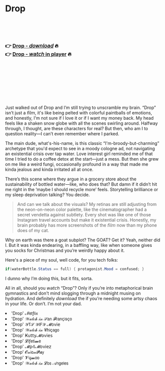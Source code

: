 <h1>Drop</h1>

<br><br><br>

<h3>👉 <a href="https://Davids-tioxematu1985.github.io/ahskhnchmj/">Drop - 𝘥𝘰𝘸𝘯𝘭𝘰𝘢𝘥</a> 🔥<br>
👉 <a href="https://Davids-tioxematu1985.github.io/ahskhnchmj/">Drop - 𝘸𝘢𝘵𝘤𝘩 in player</a> 🔥
</h3>



<br><br><br><br><br><br><br>


Just walked out of Drop and I’m still trying to unscramble my brain. “Drop” isn’t just a 𝘧𝘪𝘭𝘮, it's like being pelted with colorful paintballs of emotions, and honestly, I'm not sure if I love it or if I want my money back. My head feels like a shaken snow globe with all the scenes swirling around. Halfway through, I thought, are these characters for real? But then, who am I to question reality—I can’t even remember where I parked.

The main dude, what's-his-name, is this classic “I'm-broody-but-charming” archetype that you'd expect to see in a moody cologne ad, not navigating an existential crisis over tap water. Love interest girl reminded me of that time I tried to do a coffee detox at the start—just a mess. But then she grew on me like a weird fungi, occasionally profound in a way that made me kinda jealous and kinda irritated all at once.

There’s this scene where they argue in a grocery store about the sustainability of bottled water—like, who does that? But damn if it didn’t hit me right in the ‘maybe I should recycle more’ feels. Storytelling brilliance or my sleep deprivation talking? You decide.

> And can we talk about the visuals? My retinas are still adjusting from the neon-on-neon color palette, like the cinematographer had a secret vendetta against subtlety. Every shot was like one of those Instagram travel accounts but make it existential crisis. Honestly, my brain probably has more screenshots of the 𝘧𝘪𝘭𝘮 now than my phone does of my cat. 

Why on earth was there a goat subplot? The GOAT? Get it? Yeah, neither did I. But it was kinda endearing, in a baffling way, like when someone gives you socks for Christmas and you’re weirdly happy about it.

Here's a piece of my soul, well code, for you tech folks: 
```csharp
if(waterBottle.Status == full) { protagonist.Mood = confused; } 
```
I dunno why I’m doing this, but it fits, sorta.

All in all, should you 𝘸𝘢𝘵𝘤𝘩 “Drop”? Only if you’re into metaphorical brain gymnastics and don't mind slogging through a midnight musing on hydration. And definitely 𝘥𝘰𝘸𝘯𝘭𝘰𝘢𝘥 the   if you’re needing some artsy chaos in your life. Or don’t. I’m not your dad.

<li>'Drop' 𝓝𝖾𝗍ƒ𝗅𝗂𝗑</li>
<li>'Drop' 𝒲𝒶𝓉𝒸𝒽 𝒾𝓃 𝒮𝖺𝗇 𝓕𝗋𝖺𝗇ç𝗂𝗌ç𝗈</li>
<li>'Drop' 𝒴𝖳𝒮 𝒴𝖨𝖥𝒴 𝓜𝗈ν𝗂𝖾</li>
<li>'Drop' 𝒲𝒶𝓉𝒸𝒽 𝒾𝓃 𝓒𝗁𝗂ç𝖺𝗀𝗈</li>
<li>'Drop' Ҝ𝗎𝗍𝗍𝗒𝓜𝗈ν𝗂𝖾𝗌</li>
<li>'Drop' 𝓛𝗂ƒ𝖾𝗍𝗂𝓶𝖾</li>
<li>'Drop' 𝓜ρ𝟜𝓜𝗈ν𝗂𝖾𝗓</li>
<li>'Drop' 𝓞𝓃𝗂𝗈𝓃𝓟𝗅𝖆𝗒</li>
<li>'Drop' 𝓥ų𝓶𝗈𝗈</li>
<li>'Drop' 𝒲𝒶𝓉𝒸𝒽 𝒾𝓃 𝓛𝗈𝗌 𝒜𝗇𝗀𝖾𝗅𝖾𝗌</li>
